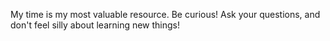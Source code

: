 My time is my most valuable resource.
Be curious! Ask your questions, and don't feel silly about learning new things!

